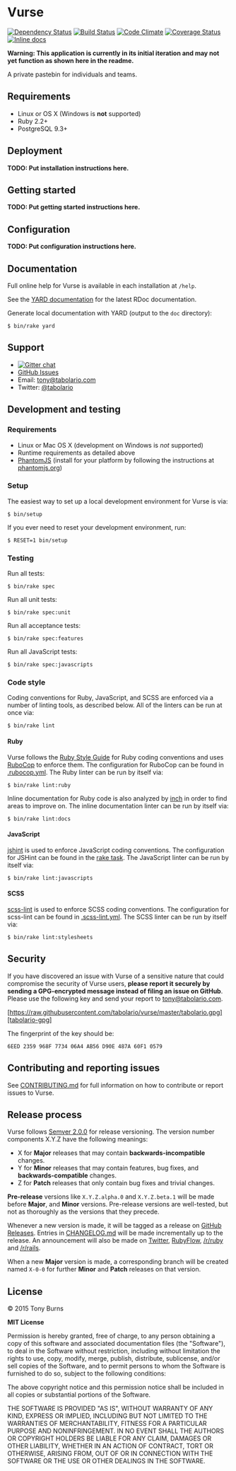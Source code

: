 # Vurse

[![Dependency Status](https://gemnasium.com/tabolario/vurse.svg)][dependency-status]
[![Build Status](https://travis-ci.org/tabolario/vurse.svg?branch=master)][build-status]
[![Code Climate](https://codeclimate.com/github/tabolario/vurse/badges/gpa.svg)][code-climate]
[![Coverage Status](https://coveralls.io/repos/tabolario/vurse/badge.svg)][coverage-status]
[![Inline docs](http://inch-ci.org/github/tabolario/vurse.svg?branch=master&style=flat)][inline-docs]

[dependency-status]: https://gemnasium.com/tabolario/vurse
[build-status]: https://travis-ci.org/tabolario/vurse
[code-climate]: https://codeclimate.com/github/tabolario/vurse
[coverage-status]: https://coveralls.io/r/tabolario/vurse?branch=master
[inline-docs]: http://inch-ci.org/github/tabolario/vurse

**Warning: This application is currently in its initial iteration and may not yet function as shown here in the readme.**

A private pastebin for individuals and teams.

## Requirements

* Linux or OS X (Windows is **not** supported)
* Ruby 2.2+
* PostgreSQL 9.3+

## Deployment

**TODO: Put installation instructions here.**

## Getting started

**TODO: Put getting started instructions here.**

## Configuration

**TODO: Put configuration instructions here.**

## Documentation

Full online help for Vurse is available in each installation at `/help`.

See the [YARD documentation](http://rdoc.info/github/tabolario/vurse/frames) for the latest RDoc documentation.

Generate local documentation with YARD (output to the `doc` directory):

    $ bin/rake yard

## Support

* [![Gitter chat](https://badges.gitter.im/tabolario/vurse.png)](https://gitter.im/tabolario/vurse)
* [GitHub Issues](https://github.com/tabolario/vurse/issues)
* Email: [tony@tabolario.com](mailto:tony@tabolario.com)
* Twitter: [@tabolario](https://twitter.com/tabolario)

## Development and testing

### Requirements

* Linux or Mac OS X (development on Windows is *not* supported)
* Runtime requirements as detailed above
* [PhantomJS][phantomjs] (install for your platform by following the instructions at [phantomjs.org][phantomjs-install])

[phantomjs]: http://phantomjs.org/
[phantomjs-install]: http://phantomjs.org/download.html

### Setup

The easiest way to set up a local development environment for Vurse is via:

    $ bin/setup

If you ever need to reset your development environment, run:

    $ RESET=1 bin/setup

### Testing

Run all tests:

    $ bin/rake spec

Run all unit tests:

    $ bin/rake spec:unit

Run all acceptance tests:

    $ bin/rake spec:features

Run all JavaScript tests:

    $ bin/rake spec:javascripts

### Code style

Coding conventions for Ruby, JavaScript, and SCSS are enforced via a number of linting tools, as described below. All of the linters can be
run at once via:

    $ bin/rake lint

#### Ruby

Vurse follows the [Ruby Style Guide][ruby-style-guide] for Ruby coding conventions and uses [RuboCop][rubocop] to enforce them. The
configuration for RuboCop can be found in [.rubocop.yml][rubocop-yml]. The Ruby linter can be run by itself via:

    $ bin/rake lint:ruby

Inline documentation for Ruby code is also analyzed by [inch][inch] in order to find areas to improve on. The inline documentation linter
can be run by itself via:

    $ bin/rake lint:docs

[rubocop]: https://github.com/bbatsov/rubocop
[ruby-style-guide]: https://github.com/bbatsov/ruby-style-guide
[rubocop-yml]: https://github.com/tabolario/vurse/blob/master/.rubocop.yml
[inch]: http://trivelop.de/inch/

#### JavaScript

[jshint][jshint] is used to enforce JavaScript coding conventions. The configuration for JSHint can be found in the [rake
task][jshint-task]. The JavaScript linter can be run by itself via:

    $ bin/rake lint:javascripts

[jshint]: http://jshint.com/
[jshint-task]: https://github.com/tabolario/vurse/blob/master/lib/tasks/lint.rake#11

#### SCSS

[scss-lint][scss-lint] is used to enforce SCSS coding conventions. The configuration for scss-lint can be found in
[.scss-lint.yml][scss-lint-yml]. The SCSS linter can be run by itself via:

    $ bin/rake lint:stylesheets

[scss-lint]: https://github.com/causes/scss-lint
[scss-lint-yml]: https://github.com/tabolario/vurse/blob/master/.scss-lint.yml

## Security

If you have discovered an issue with Vurse of a sensitive nature that could compromise the security of Vurse users, **please report it
securely by sending a GPG-encrypted message instead of filing an issue on GitHub**. Please use the following key and send your report to
[tony@tabolario.com](mailto:tony@tabolario.com).

[https://raw.githubusercontent.com/tabolario/vurse/master/tabolario.gpg][tabolario-gpg]

[tabolario-gpg]: https://raw.githubusercontent.com/tabolario/vurse/master/tabolario.gpg

The fingerprint of the key should be:

    6EED 2359 968F 7734 06A4 AB56 D90E 487A 60F1 0579

## Contributing and reporting issues

See [CONTRIBUTING.md][contributing-md] for full information on how to contribute or report issues to Vurse.

[contributing-md]: https://github.com/tabolario/vurse/blob/master/CONTRIBUTING.md

## Release process

Vurse follows [Semver 2.0.0](http://semver.org/spec/v2.0.0.html) for release versioning. The version number components X.Y.Z have the
following meanings:

* X for **Major** releases that may contain **backwards-incompatible** changes.
* Y for **Minor** releases that may contain features, bug fixes, and **backwards-compatible** changes.
* Z for **Patch** releases that only contain bug fixes and trivial changes.

**Pre-release** versions like `X.Y.Z.alpha.0` and `X.Y.Z.beta.1` will be made before **Major**, and **Minor** versions. Pre-release versions
are well-tested, but not as thoroughly as the versions that they precede.

Whenever a new version is made, it will be tagged as a release on [GitHub Releases][vurse-releases]. Entries in
[CHANGELOG.md][changelog-md] will be made incrementally up to the release. An announcement will also be made on
[Twitter][tabolario-twitter], [RubyFlow][rubyflow], [/r/ruby][ruby-subreddit] and [/r/rails][rails-subreddit].

[vurse-releases]: https://github.com/tabolario/vurse/releases
[changelog-md]: https://github.com/tabolario/vurse/blob/master/CHANGELOG.md
[tabolario-twitter]: https://twitter.com/tabolario
[rubyflow]: http://rubyflow.com/
[ruby-subreddit]: https://reddit.com/r/ruby
[rails-subreddit]: https://reddit.com/r/rails

When a new **Major** version is made, a corresponding branch will be created named `X-0-0` for further **Minor** and **Patch** releases on
that version.

## License

&copy; 2015 Tony Burns

**MIT License**

Permission is hereby granted, free of charge, to any person obtaining a copy of this software and associated documentation files (the
"Software"), to deal in the Software without restriction, including without limitation the rights to use, copy, modify, merge, publish,
distribute, sublicense, and/or sell copies of the Software, and to permit persons to whom the Software is furnished to do so, subject to the
following conditions:

The above copyright notice and this permission notice shall be included in all copies or substantial portions of the Software.

THE SOFTWARE IS PROVIDED "AS IS", WITHOUT WARRANTY OF ANY KIND, EXPRESS OR IMPLIED, INCLUDING BUT NOT LIMITED TO THE WARRANTIES OF
MERCHANTABILITY, FITNESS FOR A PARTICULAR PURPOSE AND NONINFRINGEMENT. IN NO EVENT SHALL THE AUTHORS OR COPYRIGHT HOLDERS BE LIABLE FOR ANY
CLAIM, DAMAGES OR OTHER LIABILITY, WHETHER IN AN ACTION OF CONTRACT, TORT OR OTHERWISE, ARISING FROM, OUT OF OR IN CONNECTION WITH THE
SOFTWARE OR THE USE OR OTHER DEALINGS IN THE SOFTWARE.
